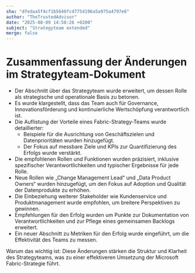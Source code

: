 ```yaml
---
sha: "dfedaa5f4cf1b5640fcd7754196a5a975a4797e6"
author: "TheTrustedAdvisor"
date: "2025-08-09 14:58:26 +0200"
subject: "Strategyteam extended"
merge: false
---
```


# Zusammenfassung der Änderungen im Strategyteam-Dokument

- Der Abschnitt über das Strategyteam wurde erweitert, um dessen Rolle als strategische und operationale Basis zu betonen.
- Es wurde klargestellt, dass das Team auch für Governance, Innovationsförderung und kontinuierliche Wertschöpfung verantwortlich ist.
- Die Auflistung der Vorteile eines Fabric-Strategy-Teams wurde detaillierter: 
  - Beispiele für die Ausrichtung von Geschäftszielen und Datenprioritäten wurden hinzugefügt.
  - Der Fokus auf messbare Ziele und KPIs zur Quantifizierung des Erfolgs wurde verstärkt.
- Die empfohlenen Rollen und Funktionen wurden präzisiert, inklusive spezifischer Verantwortlichkeiten und typischer Ergebnisse für jede Rolle.
- Neue Rollen wie „Change Management Lead“ und „Data Product Owners“ wurden hinzugefügt, um den Fokus auf Adoption und Qualität der Datenprodukte zu erhöhen.
- Die Einbeziehung weiterer Stakeholder wie Kundenservice und Produktmanagement wurde empfohlen, um breitere Perspektiven zu gewinnen.
- Empfehlungen für den Erfolg wurden um Punkte zur Dokumentation von Verantwortlichkeiten und zur Pflege eines gemeinsamen Backlogs erweitert.
- Ein neuer Abschnitt zu Metriken für den Erfolg wurde eingeführt, um die Effektivität des Teams zu messen.

Warum das wichtig ist: Diese Änderungen stärken die Struktur und Klarheit des Strategyteams, was zu einer effektiveren Umsetzung der Microsoft Fabric-Strategie führt.


